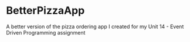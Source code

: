 # BetterPizzaApp
A better version of the pizza ordering app I created for my Unit 14 - Event Driven Programming assignment
